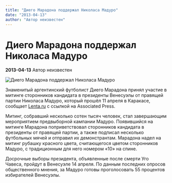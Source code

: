 ```yaml
---
title: "Диего Марадона поддержал Николаса Мадуро"
date: "2013-04-13"
author: "Автор неизвестен"
---
```


# Диего Марадона поддержал Николаса Мадуро

**2013-04-13** Автор неизвестен

![Диего Марадона поддержал Николаса Мадуро](http://rabkor.ru/wp-content/uploads/2013/04/diego-maradona-dubaide-futbolistan.jpg)

Знаменитый аргентинский футболист Диего Марадона принял участие в митинге сторонников кандидата в президенты Венесуэлы от правящей партии Николаса Мадуро, который прошёл 11 апреля в Каракасе, сообщает [Lenta.ru](http://www.lenta.ru/) с ссылкой на Associated Press.

Митинг, собравший несколько сотен тысяч человек, стал завершающим мероприятием предвыборной кампании Мадуро. Появившийся на митинге Марадона поприветствовал сторонников кандидата в президенты от правящей партии, а также подписал несколько футбольных мячей и отправил их демонстрантам. Марадона надел на митинг рубашку красного цвета, считающегося цветом сторонников Мадуро, с традиционным для него номером «10» на спине.

Досрочные выборы президента, объявленные после смерти Уго Чавеса, пройдут в Венесуэле 14 апреля. По данным последних опросов общественного мнения, за Мадуро готовы проголосовать 55 процентов избирателей Венесуэлы.
